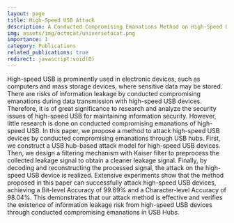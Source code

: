 ```yaml
---
layout: page
title: High-Speed USB Attack
description: A Conducted Compromising Emanations Method on High-Speed USB Devices via USB Hubs
img: assets/img/octocat/universetocat.png
importance: 1
category: Publications
related_publications: true
redirect: javascript:void(0)
---
```


High-speed USB is prominently used in electronic devices, such as computers and mass storage devices, where sensitive data may be stored. There are risks of information leakage by conducted compromising emanations during data transmission with high-speed USB devices. Therefore, it is of great significance to research and analyze the security issues of high-speed USB for maintaining information security. However, little research is done on conducted compromising emanations of high-speed USB. In this paper, we propose a method to attack high-speed USB devices by conducted compromising emanations through USB hubs. First, we construct a USB hub-based attack model for high-speed USB devices. Then, we design a filtering mechanism with Kaiser filter to preprocess the collected leakage signal to obtain a cleaner leakage signal. Finally, by decoding and reconstructing the processed signal, the attack on the high-speed USB device is realized. Extensive experiments show that the method proposed in this paper can successfully attack high-speed USB devices, achieving a Bit-level Accuracy of 99.69% and a Character-level Accuracy of 98.04%. This demonstrates that our attack method is effective and verifies the existence of information leakage risk from high-speed USB devices through conducted compromising emanations in USB Hubs. 
